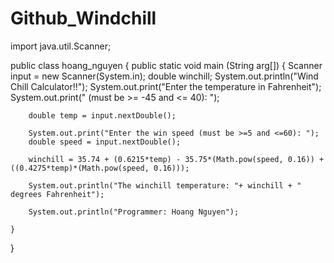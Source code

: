 # Github_Windchill
import java.util.Scanner;

public class hoang_nguyen {
	public static void main (String arg[]) {
		Scanner input = new Scanner(System.in);
		double winchill;
		System.out.println("Wind Chill Calculator!!");
		System.out.print("Enter the temperature in Fahrenheit");
		System.out.print(" (must be >= -45 and <= 40): ");
		
		double temp = input.nextDouble();
		
		System.out.print("Enter the win speed (must be >=5 and <=60): ");
		double speed = input.nextDouble();
		
		winchill = 35.74 + (0.6215*temp) - 35.75*(Math.pow(speed, 0.16)) + ((0.4275*temp)*(Math.pow(speed, 0.16)));
		
		System.out.println("The winchill temperature: "+ winchill + " degrees Fahrenheit");
		
		System.out.println("Programmer: Hoang Nguyen");
		
	}
}
